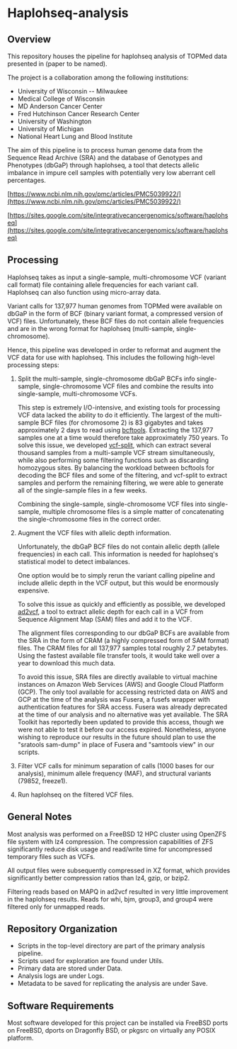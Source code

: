 # Haplohseq-analysis

## Overview

This repository houses the pipeline for haplohseq analysis of TOPMed data
presented in (paper to be named).

The project is a collaboration among the following institutions:

- University of Wisconsin -- Milwaukee
- Medical College of Wisconsin
- MD Anderson Cancer Center
- Fred Hutchinson Cancer Research Center
- University of Washington
- University of Michigan
- National Heart Lung and Blood Institute

The aim of this pipeline is to process human genome data from the Sequence
Read Archive (SRA) and the database of Genotypes and Phenotypes (dbGaP)
through haplohseq, a tool that detects allelic imbalance in impure cell
samples with potentially very low aberrant cell percentages.

[https://www.ncbi.nlm.nih.gov/pmc/articles/PMC5039922/](https://www.ncbi.nlm.nih.gov/pmc/articles/PMC5039922/)

[https://sites.google.com/site/integrativecancergenomics/software/haplohseq](https://sites.google.com/site/integrativecancergenomics/software/haplohseq)

## Processing

Haplohseq takes as input a single-sample, multi-chromosome VCF (variant
call format) file containing allele frequencies for each variant call.
Haplohseq can also function using micro-array data.

Variant calls for 137,977 human genomes from TOPMed were available on dbGaP
in the form of BCF (binary variant format, a compressed version of VCF)
files.  Unfortunately, these BCF files do not contain allele frequencies and
are in the wrong format for haplohseq (multi-sample, single-chromosome).

Hence, this pipeline was developed in order to reformat and augment the VCF
data for use with haplohseq.  This includes the following high-level
processing steps:

1. Split the multi-sample, single-chromosome dbGaP BCFs info single-sample,
single-chromosome VCF files and combine the results into single-sample,
multi-chromosome VCFs.

    This step is extremely I/O-intensive, and
    existing tools for processing VCF data lacked the ability to do it
    efficiently.  The largest of the multi-sample BCF files (for chromosome 2)
    is 83 gigabytes and takes approximately 2 days to read using
    [bcftools](https://github.com/samtools/bcftools).  Extracting the 137,977
    samples one at a time would therefore take approximately 750 years.  To
    solve this issue, we developed
    [vcf-split](https://github.com/auerlab/vcf-split), which can extract
    several thousand samples from a multi-sample VCF stream simultaneously,
    while also performing some filtering functions such as discarding
    homozygous sites.  By balancing the workload between bcftools for decoding
    the BCF files and some of the filtering, and vcf-split to extract samples
    and perform the remaining filtering, we were able to generate all of the
    single-sample files in a few weeks.
    
    Combining the single-sample, single-chromosome VCF files into single-sample,
    multiple chromosome files is a simple matter of concatenating the
    single-chromosome files in the correct order.

2. Augment the VCF files with allelic depth information.

    Unfortunately, the dbGaP BCF files do not contain allelic depth (allele
    frequencies) in each call.  This information is needed for haplohseq's
    statistical model to detect imbalances.
    
    One option would be to simply rerun the variant calling pipeline and
    include allelic depth in the VCF output, but this would be enormously
    expensive.
    
    To solve this issue as quickly and efficiently as possible, we
    developed [ad2vcf](https://github.com/auerlab/ad2vcf), a tool to extract
    allelic depth for each call in a VCF from Sequence Alignment Map (SAM)
    files and add it to the VCF.

    The alignment files corresponding to our dbGaP BCFs are available from
    the SRA in the form of CRAM (a highly compressed form of SAM format)
    files.  The CRAM files for all 137,977 samples total roughly 2.7
    petabytes.  Using the fastest available file transfer tools, it would
    take well over a year to download this much data.
    
    To avoid this issue, SRA files are directly available to virtual machine
    instances on Amazon Web Services (AWS) and Google Cloud Platform (GCP).
    The only tool available for accessing restricted data on AWS and GCP
    at the time of the analysis was Fusera, a fusefs wrapper with
    authentication features for SRA access.  Fusera was already deprecated
    at the time of our analysis and no alternative was yet available.
    The SRA Toolkit has reportedly been updated to provide this access,
    though we were not able to test it before our access expired. 
    Nonetheless, anyone wishing to reproduce our results in the future should
    plan to use the "sratools sam-dump" in place of Fusera and
    "samtools view" in our scripts.

3. Filter VCF calls for minimum separation of calls (1000 bases for our
analysis), minimum allele frequency (MAF), and structural variants (79852,
freeze1).

4. Run haplohseq on the filtered VCF files.

## General Notes

Most analysis was performed on a FreeBSD 12 HPC cluster using OpenZFS
file system with lz4 compression.  The compression capabilities of ZFS
significantly reduce disk usage and read/write time for uncompressed
temporary files such as VCFs.

All output files were subsequently compressed in XZ format, which provides
significantly better compression ratios than lz4, gzip, or bzip2.

Filtering reads based on MAPQ in ad2vcf resulted in very little improvement
in the haplohseq results.  Reads for whi, bjm, group3, and group4 were
filtered only for unmapped reads.

## Repository Organization

- Scripts in the top-level directory are part of the primary analysis pipeline.
- Scripts used for exploration are found under Utils.
- Primary data are stored under Data.
- Analysis logs are under Logs.
- Metadata to be saved for replicating the analysis are under Save.

## Software Requirements

Most software developed for this project can be installed via FreeBSD ports
on FreeBSD, dports on Dragonfly BSD, or pkgsrc on virtually any POSIX
platform.
